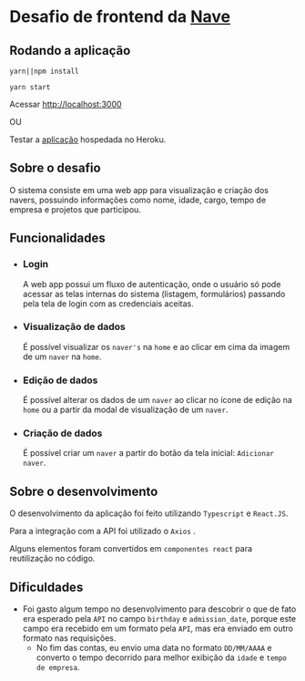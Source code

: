 # Desafio de frontend da [Nave](https://nave.rs/)

## Rodando a aplicação
    yarn||npm install
    
    yarn start

  Acessar [http://localhost:3000](http://localhost:3000)

  OU

  Testar a [aplicação](https://navedex-guipolive.herokuapp.com/) hospedada no Heroku.
## Sobre o desafio

O sistema consiste em uma web app para visualização e criação dos navers, possuindo informações como nome, idade, cargo, tempo de empresa e projetos que participou.

## Funcionalidades

- ### Login

    A web app possui um fluxo de autenticação, onde o usuário só pode acessar as telas internas do sistema (listagem, formulários) passando pela tela de login com as credenciais aceitas.

- ### Visualização de dados
    É possível visualizar os `naver's` na `home` e ao clicar em cima da imagem de um `naver` na `home`. 

- ### Edição de dados
    É possível alterar os dados de um `naver` ao clicar no ícone de edição na `home` ou a partir da modal de visualização de um `naver`.

- ### Criação de dados
    É possível criar um `naver` a partir do botão da tela inicial: `Adicionar naver`.

## Sobre o desenvolvimento
O desenvolvimento da aplicação foi feito utilizando ```Typescript``` e ```React.JS```.

Para a integração com a API foi utilizado o `Axios` .

Alguns elementos foram convertidos em ```componentes react``` para reutilização no código.

## Dificuldades
  - Foi gasto algum tempo no desenvolvimento para descobrir o que de fato era esperado pela `API` no campo `birthday` e `admission_date`, porque este campo era recebido em um formato pela `API`, mas era enviado em outro formato nas requisições.
    - No fim das contas, eu envio uma data no formato ```DD/MM/AAAA``` e converto o tempo decorrido para melhor exibição da ```idade``` e ```tempo de empresa```.